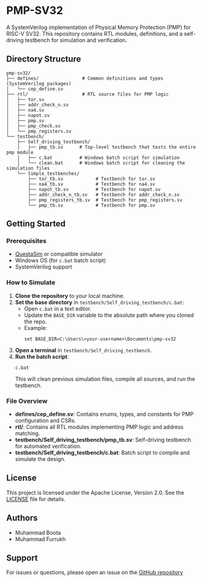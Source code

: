# PMP-SV32

A SystemVerilog implementation of Physical Memory Protection (PMP) for RISC-V SV32. This repository contains RTL modules, definitions, and a self-driving testbench for simulation and verification.

## Directory Structure

```
pmp-sv32/
├── defines/                # Common definitions and types (SystemVerilog packages)
│   └── cep_define.sv
├── rtl/                    # RTL source files for PMP logic
│   ├── tor.sv
│   ├── addr_check_n.sv
│   ├── na4.sv
│   ├── napot.sv
│   ├── pmp.sv
│   ├── pmp_check.sv
│   └── pmp_registers.sv
└── testbench/
    ├── Self_driving_testbench/
    │   ├── pmp_tb.sv      # Top-level testbench that tests the entire pmp module
    │   ├── c.bat          # Windows batch script for simulation
    │   └── clean.bat      # Windows batch script for cleaning the simulation files
    └── Simple_testbenches/
        ├── tor_tb.sv            # Testbench for tor.sv
        ├── na4_tb.sv            # Testbench for na4.sv
        ├── napot_tb.sv          # Testbench for napot.sv
        ├── addr_check_n_tb.sv   # Testbench for addr_check_n.sv
        ├── pmp_registers_tb.sv  # Testbench for pmp_registers.sv
        └── pmp_tb.sv            # Testbench for pmp.sv
```

## Getting Started

### Prerequisites

- [QuestaSim](https://www.mentor.com/products/fv/questa/) or compatible simulator
- Windows OS (for `c.bat` batch script)
- SystemVerilog support

### How to Simulate

1. **Clone the repository** to your local machine.
2. **Set the base directory** in `testbench/Self_driving_testbench/c.bat`:
    - Open `c.bat` in a text editor.
    - Update the `BASE_DIR` variable to the absolute path where you cloned the repo.
    - Example:
      ```
      set BASE_DIR=C:\Users\<your-username>\Documents\pmp-sv32
      ```
3. **Open a terminal** in `testbench/Self_driving_testbench`.
4. **Run the batch script**:
    ```
    c.bat
    ```
    This will clean previous simulation files, compile all sources, and run the testbench.

### File Overview

- **defines/cep_define.sv**: Contains enums, types, and constants for PMP configuration and CSRs.
- **rtl/**: Contains all RTL modules implementing PMP logic and address matching.
- **testbench/Self_driving_testbench/pmp_tb.sv**: Self-driving testbench for automated verification.
- **testbench/Self_driving_testbench/c.bat**: Batch script to compile and simulate the design.

## License

This project is licensed under the Apache License, Version 2.0. See the [LICENSE](LICENSE) file for details.

## Authors

- Muhammad Boota
- Muhammad Furrukh

## Support

For issues or questions, please open an issue on the [GitHub repository](https://github.com/your-repo-url)